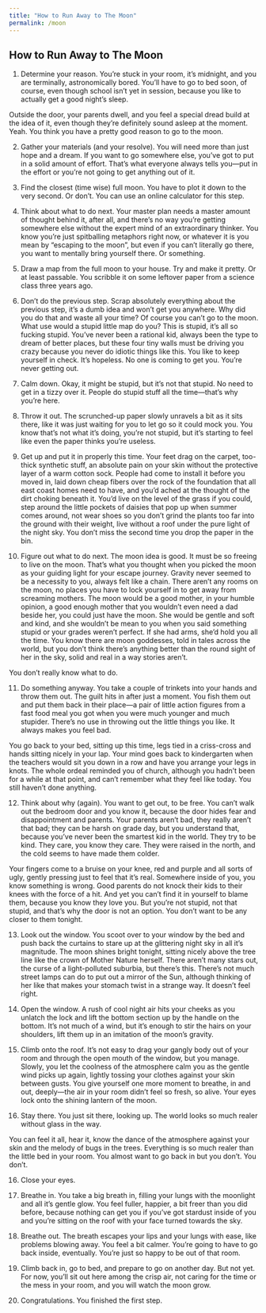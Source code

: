 ```yaml
---
title: "How to Run Away to The Moon"
permalink: /moon
---
```

## How to Run Away to The Moon
1. Determine your reason. You’re stuck in your room, it’s midnight, and you are terminally, astronomically bored. You’ll have to go to bed soon, of course, even though school isn’t yet in session, because you like to actually get a good night’s sleep.

Outside the door, your parents dwell, and you feel a special dread build at the idea of it, even though they’re definitely sound asleep at the moment. Yeah. You think you have a pretty good reason to go to the moon.

2. Gather your materials (and your resolve). You will need more than just hope and a dream. If you want to go somewhere else, you’ve got to put in a solid amount of effort. That’s what everyone always tells you—put in the effort or you’re not going to get anything out of it. 

3. Find the closest (time wise) full moon. You have to plot it down to the very second. Or don’t. You can use an online calculator for this step.

4. Think about what to do next. Your master plan needs a master amount of thought behind it, after all, and there’s no way you’re getting somewhere else without the expert mind of an extraordinary thinker. You know you’re just spitballing metaphors right now, or whatever it is you mean by “escaping to the moon”, but even if you can’t literally go there, you want to mentally bring yourself there. Or something. 

5. Draw a map from the full moon to your house. Try and make it pretty. Or at least passable. You scribble it on some leftover paper from a science class three years ago.

6. Don’t do the previous step. Scrap absolutely everything about the previous step, it’s a dumb idea and won’t get you anywhere. Why did you do that and waste all your time? Of course you can’t go to the moon. What use would a stupid little map do you? This is stupid, it’s all so fucking stupid. You’ve never been a rational kid, always been the type to dream of better places, but these four tiny walls must be driving you crazy because you never do idiotic things like this. You like to keep yourself in check. It’s hopeless. No one is coming to get you. You’re never getting out.

7. Calm down. Okay, it might be stupid, but it’s not that stupid. No need to get in a tizzy over it. People do stupid stuff all the time—that’s why you’re here. 

8. Throw it out. The scrunched-up paper slowly unravels a bit as it sits there, like it was just waiting for you to let go so it could mock you. You know that’s not what it’s doing, you’re not stupid, but it’s starting to feel like even the paper thinks you’re useless.

9. Get up and put it in properly this time. Your feet drag on the carpet, too-thick synthetic stuff, an absolute pain on your skin without the protective layer of a warm cotton sock. People had come to install it before you moved in, laid down cheap fibers over the rock of the foundation that all east coast homes need to have, and you’d ached at the thought of the dirt choking beneath it. You’d live on the level of the grass if you could, step around the little pockets of daisies that pop up when summer comes around, not wear shoes so you don’t grind the plants too far into the ground with their weight, live without a roof under the pure light of the night sky. You don’t miss the second time you drop the paper in the bin.

10. Figure out what to do next. The moon idea is good. It must be so freeing to live on the moon. That’s what you thought when you picked the moon as your guiding light for your escape journey. Gravity never seemed to be a necessity to you, always felt like a chain. There aren’t any rooms on the moon, no places you have to lock yourself in to get away from screaming mothers. The moon would be a good mother, in your humble opinion, a good enough mother that you wouldn’t even need a dad beside her, you could just have the moon. She would be gentle and soft and kind, and she wouldn’t be mean to you when you said something stupid or your grades weren’t perfect. If she had arms, she’d hold you all the time. You know there are moon goddesses, told in tales across the world, but you don’t think there’s anything better than the round sight of her in the sky, solid and real in a way stories aren’t.

You don’t really know what to do. 

11. Do something anyway. You take a couple of trinkets into your hands and throw them out. The guilt hits in after just a moment. You fish them out and put them back in their place—a pair of little action figures from a fast food meal you got when you were much younger and much stupider. There’s no use in throwing out the little things you like. It always makes you feel bad.

You go back to your bed, sitting up this time, legs tied in a criss-cross and hands sitting nicely in your lap. Your mind goes back to kindergarten when the teachers would sit you down in a row and have you arrange your legs in knots. The whole ordeal reminded you of church, although you hadn’t been for a while at that point, and can’t remember what they feel like today. You still haven’t done anything.

12. Think about why (again). You want to get out, to be free. You can’t walk out the bedroom door and you know it, because the door hides fear and disappointment and parents. Your parents aren’t bad, they really aren’t that bad; they can be harsh on grade day, but you understand that, because you’ve never been the smartest kid in the world. They try to be kind. They care, you know they care. They were raised in the north, and the cold seems to have made them colder. 

Your fingers come to a bruise on your knee, red and purple and all sorts of ugly, gently pressing just to feel that it’s real. Somewhere inside of you, you know something is wrong. Good parents do not knock their kids to their knees with the force of a hit. And yet you can’t find it in yourself to blame them, because you know they love you. But you’re not stupid, not that stupid, and that’s why the door is not an option. You don’t want to be any closer to them tonight.

13. Look out the window. You scoot over to your window by the bed and push back the curtains to stare up at the glittering night sky in all it’s magnitude. The moon shines bright tonight, sitting nicely above the tree line like the crown of Mother Nature herself. There aren’t many stars out, the curse of a light-polluted suburbia, but there’s this. There’s not much street lamps can do to put out a mirror of the Sun, although thinking of her like that makes your stomach twist in a strange way. It doesn’t feel right.

14. Open the window. A rush of cool night air hits your cheeks as you unlatch the lock and lift the bottom section up by the handle on the bottom. It’s not much of a wind, but it’s enough to stir the hairs on your shoulders, lift them up in an imitation of the moon’s gravity. 

14. Climb onto the roof. It’s not easy to drag your gangly body out of your room and through the open mouth of the window, but you manage. Slowly, you let the coolness of the atmosphere calm you as the gentle wind picks up again, lightly tossing your clothes against your skin between gusts. You give yourself one more moment to breathe, in and out, deeply—the air in your room didn’t feel so fresh, so alive. Your eyes lock onto the shining lantern of the moon.

15. Stay there. You just sit there, looking up. The world looks so much realer without glass in the way. 

You can feel it all, hear it, know the dance of the atmosphere against your skin and the melody of bugs in the trees. Everything is so much realer than the little bed in your room. You almost want to go back in but you don’t. You don’t.

16. Close your eyes. 

17. Breathe in. You take a big breath in, filling your lungs with the moonlight and all it’s gentle glow. You feel fuller, happier, a bit freer than you did before, because nothing can get you if you’ve got stardust inside of you and you’re sitting on the roof with your face turned towards the sky. 

18. Breathe out. The breath escapes your lips and your lungs with ease, like problems blowing away. You feel a bit calmer. You’re going to have to go back inside, eventually. You’re just so happy to be out of that room.

19. Climb back in, go to bed, and prepare to go on another day. But not yet. For now, you’ll sit out here among the crisp air, not caring for the time or the mess in your room, and you will watch the moon grow.

20. Congratulations. You finished the first step.

